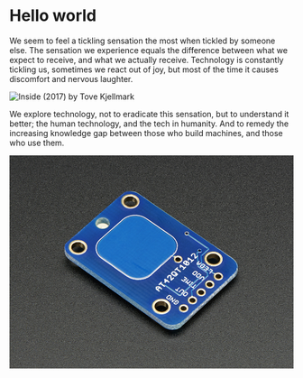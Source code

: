 # Hello world

We seem to feel a tickling sensation the most when tickled by someone else. The sensation we experience equals the difference between what we expect to receive, and what we actually receive. Technology is constantly tickling us, sometimes we react out of joy, but most of the time it causes discomfort and nervous laughter.

![Inside \(2017\) by Tove Kjellmark](https://lh4.googleusercontent.com/equpGdAC1AxXVRSi_BUvrOAat_fP5BOXCUASbr_4T7VkbT5acB4VtAtJjcv0AobSE8THBhHZKGlFQ9qbSITcOkp0bNOZ1vMaLX6HvpFOXXRgg1kuhEHBfzk2hOS6P28M34IkfLzI)

We explore technology, not to eradicate this sensation, but to understand it better;  the human technology, and the tech in humanity. And to remedy the increasing knowledge gap between those who build machines, and those who use them. 

![Untitled \(2019\) by Natasha Klimenko](.gitbook/assets/image%20%284%29.png)

